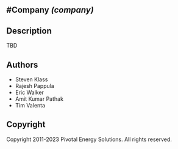#Company *(company)*
----------------------------

## Description

TBD

## Authors

* Steven Klass
* Rajesh Pappula
* Eric Walker
* Amit Kumar Pathak
* Tim Valenta

## Copyright

Copyright 2011-2023 Pivotal Energy Solutions.  All rights reserved.
